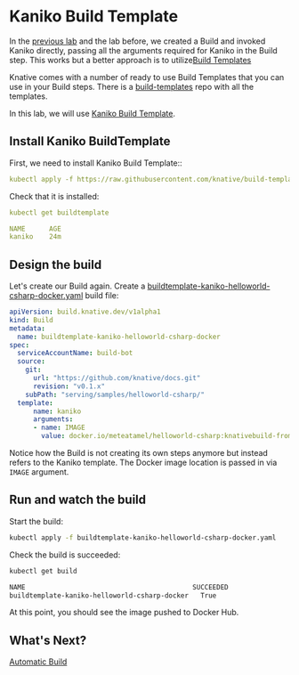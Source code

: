 # Kaniko Build Template

In the [previous lab](10-dockerbuild.md) and the lab before, we created a Build and invoked Kaniko directly, passing all the arguments required for Kaniko in the Build step. This works but a better approach is to utilize[Build Templates](https://knative.dev/docs/build/build-templates/)

Knative comes with a number of ready to use Build Templates that you can use in your Build steps. There is a [build-templates](https://github.com/knative/build-templates) repo with all the templates. 

In this lab, we will use [Kaniko Build Template](https://github.com/knative/build-templates/tree/master/kaniko).

## Install Kaniko BuildTemplate

First, we need to install Kaniko Build Template::

```yaml
kubectl apply -f https://raw.githubusercontent.com/knative/build-templates/master/kaniko/kaniko.yaml
```

Check that it is installed:

```yaml
kubectl get buildtemplate

NAME      AGE
kaniko    24m
```

## Design the build

Let's create our Build again. Create a [buildtemplate-kaniko-helloworld-csharp-docker.yaml](../build/buildtemplate-kaniko-helloworld-csharp-docker.yaml) build file:

```yaml
apiVersion: build.knative.dev/v1alpha1
kind: Build
metadata:
  name: buildtemplate-kaniko-helloworld-csharp-docker
spec:
  serviceAccountName: build-bot 
  source:
    git:
      url: "https://github.com/knative/docs.git"
      revision: "v0.1.x"
    subPath: "serving/samples/helloworld-csharp/"
  template:
      name: kaniko
      arguments:
      - name: IMAGE
        value: docker.io/meteatamel/helloworld-csharp:knativebuild-fromtemplate
```
Notice how the Build is not creating its own steps anymore but instead refers to the Kaniko template. The Docker image location is passed in via `IMAGE` argument. 

## Run and watch the build

Start the build:

```bash
kubectl apply -f buildtemplate-kaniko-helloworld-csharp-docker.yaml
```

Check the build is succeeded:

```bash
kubectl get build

NAME                                          SUCCEEDED   
buildtemplate-kaniko-helloworld-csharp-docker   True
```

At this point, you should see the image pushed to Docker Hub. 

## What's Next?
[Automatic Build](11-autobuild.md)